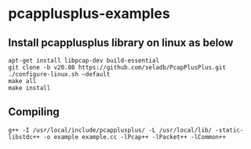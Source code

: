 # pcapplusplus-examples

## Install pcapplusplus library on linux as below
```shell
apt-get install libpcap-dev build-essential
git clone -b v20.08 https://github.com/seladb/PcapPlusPlus.git
./configure-linux.sh —default
make all
make install
```
## Compiling
```shell
g++ -I /usr/local/include/pcapplusplus/ -L /usr/local/lib/ -static-libstdc++ -o example example.cc -lPcap++ -lPacket++ -lCommon++
```
